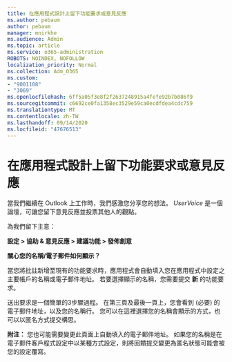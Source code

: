 ```yaml
---
title: 在應用程式設計上留下功能要求或意見反應
ms.author: pebaum
author: pebaum
manager: mnirkhe
ms.audience: Admin
ms.topic: article
ms.service: o365-administration
ROBOTS: NOINDEX, NOFOLLOW
localization_priority: Normal
ms.collection: Adm_O365
ms.custom:
- "9001108"
- "3069"
ms.openlocfilehash: 6ff5a05f3e8f2f2637248915a4fefe92b7b086f9
ms.sourcegitcommit: c6692ce0fa1358ec3529e59ca0ecdfdea4cdc759
ms.translationtype: MT
ms.contentlocale: zh-TW
ms.lasthandoff: 09/14/2020
ms.locfileid: "47676513"
---
```

# <a name="leave-a-feature-request-or-feedback-on-app-design"></a>在應用程式設計上留下功能要求或意見反應

當我們繼續在 Outlook 上工作時，我們感激您分享您的想法。 *UserVoice* 是一個論壇，可讓您留下意見反應並投票其他人的觀點。  

為我們留下主意： 

**設定 > 協助 & 意見反應 > 建議功能 > 發佈創意** 

**關心您的名稱/電子郵件如何顯示？**

當您將批註新增至現有的功能要求時，應用程式會自動填入您在應用程式中設定之主要帳戶的名稱或電子郵件地址。 若要選擇顯示的名稱，您需要提交 **新** 的功能要求。 

送出要求是一個簡單的3步驟過程。 在第三頁及最後一頁上，您會看到 (必要) 的電子郵件地址，以及您的名稱行。 您可以在這裡選擇您的名稱會顯示的方式，也可以以匿名方式提交構思。 

**附注：** 您也可能需要變更此頁面上自動填入的電子郵件地址。 如果您的名稱是在電子郵件客戶程式設定中以某種方式設定，則將回饋提交變更為匿名狀態可能會被您的設定覆寫。 
